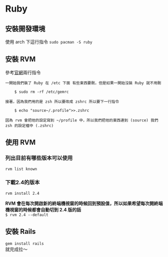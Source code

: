 # Ruby

## 安裝開發環境
使用 arch 下這行指令
`sudo pacman -S ruby`

## 安裝 RVM
參考[官網](https://rvm.io/)兩行指令
```
一開始我們裝了 Ruby 在 /etc 下面 有些東西要刪，但是如果一開始沒裝 Ruby 就不用刪

    $ sudo rm -rf /etc/gemrc

接著，因為我們用的是 zsh 所以要改成 zshrc 所以要下一行指令

    $ echo "source~/.profile">>.zshrc

因為 rvm 會把他的設定寫到 ~/profile 中，所以我們把他的東西連到 (source) 我們 zsh 的設定檔中 (.zshrc)
```

## 使用 RVM
### 列出目前有哪些版本可以使用
`rvm list known `
### 下載2.4的版本
`rvm install 2.4 `

**RVM 會在每次開啟新的終端機視窗的時候回到預設值，所以如果希望每次開終端機視窗的時候都會自動切到 2.4 版的話**  
`$ rvm 2.4 --default`

## 安裝 Rails
`gem install rails`  
就完成拉～
